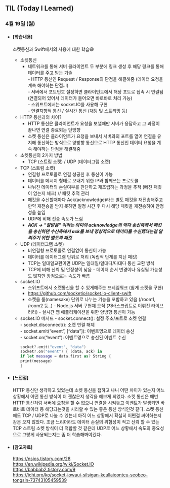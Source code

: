 ## TIL (Today I Learned)

### 4월 19일 (월)

- #### [학습내용]
  
  소켓통신과 Swift에서의 사용에 대한 학습😃
  
  - 소켓통신   
    - 네트워크를 통해 서버 클라이언트 두 부분에 링크 생성 후 해당 링크를 통해 데이터를 주고 받는 기술   
    - HTTP 통신인 Request / Response의 단점을 해결해줌 (데이터 요청을 계속 해야하는 단점..!)     
    - 서버에서 포트번호 설정하면 클라이언트에서 해당 포트로 접속 시 연결됨 (연결되어 있어서 데이터가 들어오면 바로바로 처리 가능)      
    - 스위프트에서는 socket.IO를 사용해 구현      
    - 연결지향적 통신 / 실시간 통신 (채팅 및 스트리밍 등)         
  - HTTP 통신과의 차이?
    - HTTP 통신은 클라이언트가 요청을 보낼때만 서버가 응답하고 그 과정이 끝나면 연결 종료되는 단방향
    - 소켓 통신은 클라이언트가 요청을 보내서 서버와의 포트를 열어 연결을 유지해 통신하는 방식으로 양방향 통신으로 HTTP 통신인 데이터 요청을 계속 해야하는 단점을 해결해줌
  - 소켓통신의 2가지 방법
    - TCP (스트림 소켓) / UDP (데이터그램 소켓)   
  - TCP (스트림 소켓)
    - 연결형 프로토콜로 연결 성공한 후 통신이 가능
    - 데이터를 메시지 형태로 보내기 위한 IP와 함께쓰는 프로토콜
    - 나눠진 데이터의 손실여부를 판단하고 재조립하는 과정을 추적 (빠진 패킷이 없는지 체크) // 패킷 추적 관리
    - 패킷을 수신할때마다 Ack(acknowledge)라는 별도 패킷을 재전송해주고 만약 재전송을 받지 못하면 일정 시간 후 다시 해당 패킷을 재전송하여 안정성을 높임
    - UDP에 비해 전송 속도가 느림
    - ***ACK -> "잘받음" 이라는 의미의 acknowledge의 약자 송신측에서 패킷을 송신하면 수신측에서 ack를 보내 정상적으로 데이터를 수신했다는걸 알려주기 위한 별도의 패킷***      
  - UDP (데이터그램 소켓)
    - 비연결형 프로토콜로 연결없이 통신이 가능
    - 데이터를 데이터그램 단위로 처리 (독립적 단계를 지닌 패킷)
    - TCP는 일대일교환이면 UDP는 일대일/일대다/다대다 통신 교환 방식
    - TCP에 비해 신뢰 및 안정성이 낮음
    - 데이터 순서 변경이나 유실될 가능성도 많지만 장점으로는 속도가 빠름   
  - socket.IO
    - 스위프트에서 소켓통신을 할 수 있게해주는 프레임워크 (쉽게 소켓을 구현)
    - https://github.com/socketio/socket.io-client-swift
    - 소켓을 룸(namesake) 단위로 나누는 기능을 포함하고 있음 (/room1, /room2 등..)
    - Node.js 서버 구현체 오직 (자바스크립트로 이뤄진 라이브러리)
    - 실시간 웹 애플리케이션을 위한 양방향 통신이 가능 
  - socket.IO 메서드
    - socket.connect(): 설정 주소/포트로 소켓 연결   
    - socket.disconnect(): 소켓 연결 해제   
    - socket.emit(“event”, [“data”]): 이벤트명으로 데이터 송신   
    - socket.on(“event”): 이벤트명으로 송신된 이벤트 수신   
    ```swift
    socket?.emit("event", "data")
    socket?.on("event") { (data, ack) in
    if let message = data.first as? String {
    print(message)
    }
    ```   




- #### [느낀점]
  
  HTTP 통신만 생각하고 있었는데 소켓 통신을 접하고 나니 어떤 차이가 있는지 어느 상황에서 어떤 통신 방식이 더 괜찮은지 생각을 해보게 되었다. 소켓 통신은 매번 HTTP 통신처럼 서버에 요청을 할 수 없으니 연결을 시켜놓고 이벤트가 발생되면 바로바로 데이터 등 해당되는것을 처리할 수 있는 좋은 통신 방식인것 같다. 소켓 통신에도 TCP / UDP로 나눌 수 있는데 아직 어느 상황에서 확실히 어떤걸 써야하는지 감은 오지 않았다. 조금 느리더라도 데이터 손실의 위험성이 적고 신뢰 할 수 있는 TCP 스트림 소켓 방식이 더 적합할 것 같은데 UDP로 어느 상황에서 속도의 중요성으로 그렇게 사용되는지는 좀 더 학습해봐야겠다.   
  
  
  
- #### [참고자료]
  https://nsios.tistory.com/28   
  https://en.wikipedia.org/wiki/Socket.IO   
  https://babbab2.tistory.com/9   
  https://ichi.pro/ko/socket-iowaui-silsigan-keullaieonteu-seobeo-tongsin-73743105459539
